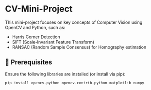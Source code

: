 # CV-Mini-Project

This mini-project focuses on key concepts of Computer Vision using OpenCV and Python, such as:
- Harris Corner Detection
- SIFT (Scale-Invariant Feature Transform)
- RANSAC (Random Sample Consensus) for Homography estimation

## 🔧 Prerequisites

Ensure the following libraries are installed (or install via pip):

```bash
pip install opencv-python opencv-contrib-python matplotlib numpy
